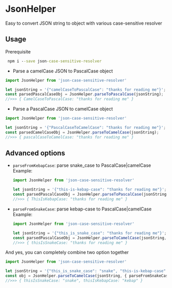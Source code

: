 # JsonHelper

Easy to convert JSON string to object with various case-sensitive resolver

## Usage

Prerequisite

```cmd
 npm i --save json-case-sensitive-resolver
```

- Parse a camelCase JSON to PascalCase object

```ts
import JsonHelper from 'json-case-sensitive-resolver'

let jsonString = '{"camelCaseToPascalCase": "thanks for reading me"}';
const parsedPascalCaseObj = JsonHelper.parseToPascalCase(jsonString); 
//>>> { CamelCaseToPascalCase: "thanks for reading me" }
```

- Parse a PascalCase JSON to camelCase object

```ts
import JsonHelper from 'json-case-sensitive-resolver'

let jsonString = '{"PascalCaseToCamelCase": "thanks for reading me"}';
const parsedCamelCaseObj = JsonHelper.parseToCamelCase(jsonString); 
//>>> { pascalCaseToCamelCase: "thanks for reading me" }
```

## Advanced options

- `parseFromKebapCase`: parse snake_case to PascalCase|camelCase
Example:

    ```ts
    import JsonHelper from 'json-case-sensitive-resolver'

    let jsonString = '{"this-is-kebap-case": "thanks for reading me"}';
    const parsedPascalCaseObj = JsonHelper.parseToPascalCase(jsonString, { parseFromKebapCase: true }); 
    //>>> { ThisIsKebapCase: "thanks for reading me" }
    ```

- `parseFromSnakeCase`: parse kebap-case to PascalCase|camelCase
Example:

    ```ts
    import JsonHelper from 'json-case-sensitive-resolver'

    let jsonString = '{"this_is_snake_case": "thanks for reading me"}';
    const parsedPascalCaseObj = JsonHelper.parseToCamelCase(jsonString, { parseFromSnakeCase: true }); 
    //>>> { thisIsSnakeCase: "thanks for reading me" }
    ```

And yes, you can completely combine two option together

```ts
import JsonHelper from 'json-case-sensitive-resolver'

let jsonString = '{"this_is_snake_case": "snake", "this-is-kebap-case": "kebap"}';
const obj = JsonHelper.parseToCamelCase(jsonString, { parseFromSnakeCase: true, parseFromKebapCase: true }); 
//>>> { thisIsSnakeCase: "snake", thisIsKebapCase: "kebap" }
```
